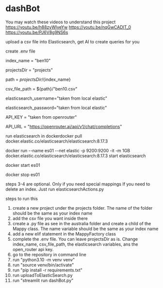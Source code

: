 # dashBot
You may watch these videos to understand this project
https://youtu.be/h88zyWlyeYw
https://youtu.be/nqGwCADlT_0
https://youtu.be/PJ6V8g9NS6s

upload a csv file into Elasticsearch, get AI to create queries for you

create .env file

index_name = "ben10"

projectsDir = "projects"

path = ${projectsDir}/${index_name}

csv_file_path = ${path}/"ben10.csv"


elasticsearch_username="taken from local elastic"

elasticsearch_password="taken from local elastic"


API_KEY = "taken from openrouter"

API_URL = "https://openrouter.ai/api/v1/chat/completions"




run elasticsearch in dockerdocker pull docker.elastic.co/elasticsearch/elasticsearch:8.17.3 

docker run --name es01 --net elastic -p 9200:9200 -it -m 1GB docker.elastic.co/elasticsearch/elasticsearch:8.17.3
start elasticsearch

docker start es01

docker stop es01 




steps 3-4 are optional. Only if you need special mappings
If you need to delete an index. Just run elasticsearchActions.py

steps to run this
1. create a new project under the projects folder. The name of the folder should be the same as your index name
2. add the csv file you want inside there
3. create a .py file as see in the australia folder and create a child of the Mappy class. The name variable should be the same as your index name
4. add a new elif statement in the MappyFactory class
5. complete the .env file. You can leave projectsDir as is. Change index_name, csv_file_path, the elasticsearch variables, ans the open_router api key.
6. go to the repository in command line
7. run "python3.10 -m venv venv"
8. run "source venv/bin/activate"
9. run "pip install -r requirements.txt"
10. run uploadToElasticSearch.py
11. run "streamlit run dashBot.py"